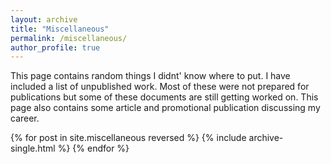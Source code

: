 ```yaml
---
layout: archive
title: "Miscellaneous"
permalink: /miscellaneous/
author_profile: true
---
```


This page contains random things I didnt' know where to put. I have included a list of unpublished work. Most of these were not prepared for publications but some of these documents are still getting worked on. This page also contains some article and promotional publication discussing my career. 


  {% for post in site.miscellaneous reversed %}
    {% include archive-single.html %}
  {% endfor %}

  
